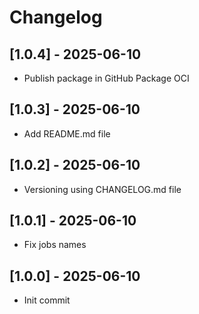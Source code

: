 # Changelog

## [1.0.4] - 2025-06-10
- Publish package in GitHub Package OCI

## [1.0.3] - 2025-06-10
- Add README.md file

## [1.0.2] - 2025-06-10
- Versioning using CHANGELOG.md file

## [1.0.1] - 2025-06-10
- Fix jobs names

## [1.0.0] - 2025-06-10
- Init commit